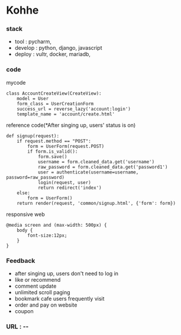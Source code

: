 # Kohhe

### stack 
- tool : pycharm,
- develop : python, django, javascript
- deploy : vultr, docker, mariadb,

### code
mycode
```
class AccountCreateView(CreateView):
    model = User
    form_class = UserCreationForm
    success_url = reverse_lazy('account:login')
    template_name = 'account/create.html'
```
reference code(*After singing up, users' status is on)
```
def signup(request):
    if request.method == "POST":
        form = UserForm(request.POST)
        if form.is_valid():
            form.save()
            username = form.cleaned_data.get('username')
            raw_password = form.cleaned_data.get('password1')
            user = authenticate(username=username, password=raw_password)
            login(request, user)
            return redirect('index')
    else:
        form = UserForm()
    return render(request, 'common/signup.html', {'form': form})
```

responsive web
```
@media screen and (max-width: 500px) {
    body {
        font-size:12px;
    }
}
```
### Feedback
- after singing up, users don't need to log in
- like or recommend 
- comment update
- unlimited scroll paging
- bookmark cafe users frequently visit
- order and pay on website
- coupon

### URL : -- 




